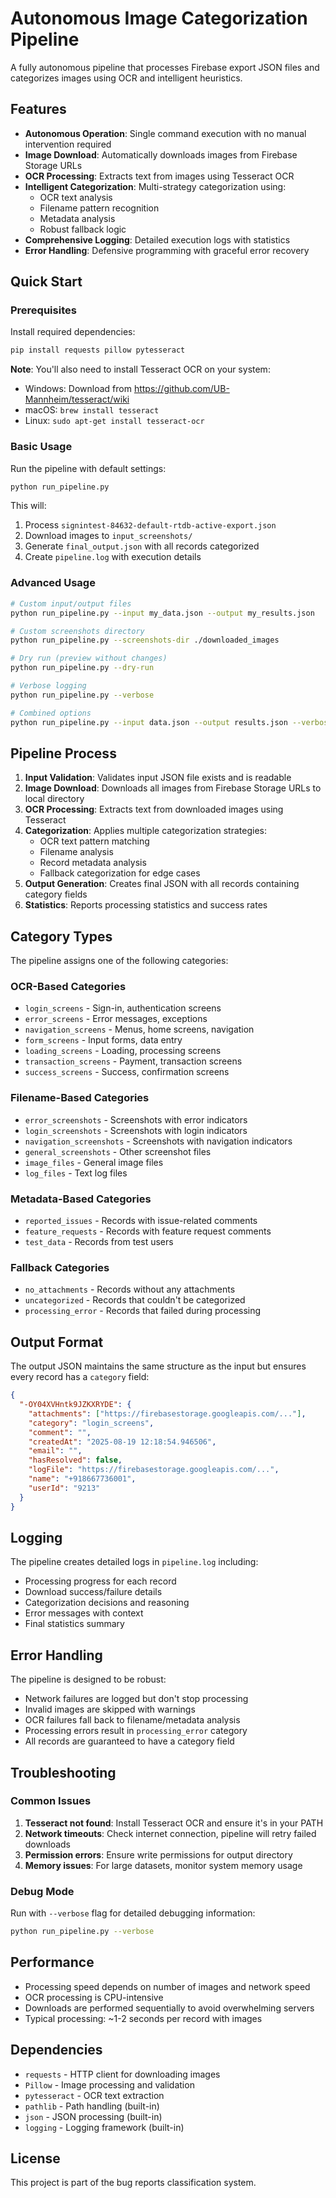 # Autonomous Image Categorization Pipeline

A fully autonomous pipeline that processes Firebase export JSON files and categorizes images using OCR and intelligent heuristics.

## Features

- **Autonomous Operation**: Single command execution with no manual intervention required
- **Image Download**: Automatically downloads images from Firebase Storage URLs
- **OCR Processing**: Extracts text from images using Tesseract OCR
- **Intelligent Categorization**: Multi-strategy categorization using:
  - OCR text analysis
  - Filename pattern recognition
  - Metadata analysis
  - Robust fallback logic
- **Comprehensive Logging**: Detailed execution logs with statistics
- **Error Handling**: Defensive programming with graceful error recovery

## Quick Start

### Prerequisites

Install required dependencies:
```bash
pip install requests pillow pytesseract
```

**Note**: You'll also need to install Tesseract OCR on your system:
- Windows: Download from https://github.com/UB-Mannheim/tesseract/wiki
- macOS: `brew install tesseract`
- Linux: `sudo apt-get install tesseract-ocr`

### Basic Usage

Run the pipeline with default settings:
```bash
python run_pipeline.py
```

This will:
1. Process `signintest-84632-default-rtdb-active-export.json`
2. Download images to `input_screenshots/`
3. Generate `final_output.json` with all records categorized
4. Create `pipeline.log` with execution details

### Advanced Usage

```bash
# Custom input/output files
python run_pipeline.py --input my_data.json --output my_results.json

# Custom screenshots directory
python run_pipeline.py --screenshots-dir ./downloaded_images

# Dry run (preview without changes)
python run_pipeline.py --dry-run

# Verbose logging
python run_pipeline.py --verbose

# Combined options
python run_pipeline.py --input data.json --output results.json --verbose --dry-run
```

## Pipeline Process

1. **Input Validation**: Validates input JSON file exists and is readable
2. **Image Download**: Downloads all images from Firebase Storage URLs to local directory
3. **OCR Processing**: Extracts text from downloaded images using Tesseract
4. **Categorization**: Applies multiple categorization strategies:
   - OCR text pattern matching
   - Filename analysis
   - Record metadata analysis
   - Fallback categorization for edge cases
5. **Output Generation**: Creates final JSON with all records containing category fields
6. **Statistics**: Reports processing statistics and success rates

## Category Types

The pipeline assigns one of the following categories:

### OCR-Based Categories
- `login_screens` - Sign-in, authentication screens
- `error_screens` - Error messages, exceptions
- `navigation_screens` - Menus, home screens, navigation
- `form_screens` - Input forms, data entry
- `loading_screens` - Loading, processing screens
- `transaction_screens` - Payment, transaction screens
- `success_screens` - Success, confirmation screens

### Filename-Based Categories
- `error_screenshots` - Screenshots with error indicators
- `login_screenshots` - Screenshots with login indicators
- `navigation_screenshots` - Screenshots with navigation indicators
- `general_screenshots` - Other screenshot files
- `image_files` - General image files
- `log_files` - Text log files

### Metadata-Based Categories
- `reported_issues` - Records with issue-related comments
- `feature_requests` - Records with feature request comments
- `test_data` - Records from test users

### Fallback Categories
- `no_attachments` - Records without any attachments
- `uncategorized` - Records that couldn't be categorized
- `processing_error` - Records that failed during processing

## Output Format

The output JSON maintains the same structure as the input but ensures every record has a `category` field:

```json
{
  "-OY04XVHntk9JZKXRYDE": {
    "attachments": ["https://firebasestorage.googleapis.com/..."],
    "category": "login_screens",
    "comment": "",
    "createdAt": "2025-08-19 12:18:54.946506",
    "email": "",
    "hasResolved": false,
    "logFile": "https://firebasestorage.googleapis.com/...",
    "name": "+918667736001",
    "userId": "9213"
  }
}
```

## Logging

The pipeline creates detailed logs in `pipeline.log` including:
- Processing progress for each record
- Download success/failure details
- Categorization decisions and reasoning
- Error messages with context
- Final statistics summary

## Error Handling

The pipeline is designed to be robust:
- Network failures are logged but don't stop processing
- Invalid images are skipped with warnings
- OCR failures fall back to filename/metadata analysis
- Processing errors result in `processing_error` category
- All records are guaranteed to have a category field

## Troubleshooting

### Common Issues

1. **Tesseract not found**: Install Tesseract OCR and ensure it's in your PATH
2. **Network timeouts**: Check internet connection, pipeline will retry failed downloads
3. **Permission errors**: Ensure write permissions for output directory
4. **Memory issues**: For large datasets, monitor system memory usage

### Debug Mode

Run with `--verbose` flag for detailed debugging information:
```bash
python run_pipeline.py --verbose
```

## Performance

- Processing speed depends on number of images and network speed
- OCR processing is CPU-intensive
- Downloads are performed sequentially to avoid overwhelming servers
- Typical processing: ~1-2 seconds per record with images

## Dependencies

- `requests` - HTTP client for downloading images
- `Pillow` - Image processing and validation
- `pytesseract` - OCR text extraction
- `pathlib` - Path handling (built-in)
- `json` - JSON processing (built-in)
- `logging` - Logging framework (built-in)

## License

This project is part of the bug reports classification system.
